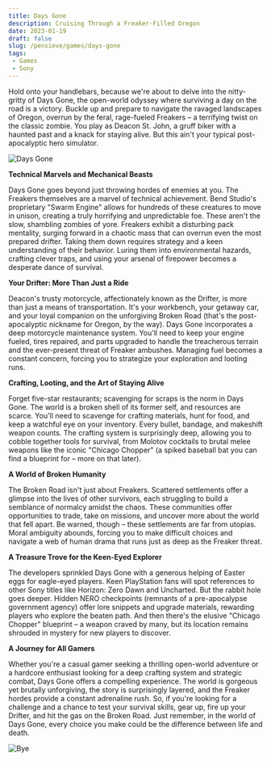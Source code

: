 ```yaml
---
title: Days Gone
description: Cruising Through a Freaker-Filled Oregon
date: 2023-01-19
draft: false
slug: /pensieve/games/days-gone
tags:
 - Games
 - Sony
---
```


Hold onto your handlebars, because we're about to delve into the nitty-gritty of Days Gone, the open-world odyssey where surviving a day on the road is a victory. Buckle up and prepare to navigate the ravaged landscapes of Oregon, overrun by the feral, rage-fueled Freakers – a terrifying twist on the classic zombie. You play as Deacon St. John, a gruff biker with a haunted past and a knack for staying alive. But this ain't your typical post-apocalyptic hero simulator. 

![Days Gone](https://wallpapercave.com/wp/wp5940446.jpg)

**Technical Marvels and Mechanical Beasts**

Days Gone goes beyond just throwing hordes of enemies at you. The Freakers themselves are a marvel of technical achievement. Bend Studio's proprietary "Swarm Engine" allows for hundreds of these creatures to move in unison, creating a truly horrifying and unpredictable foe. These aren't the slow, shambling zombies of yore. Freakers exhibit a disturbing pack mentality, surging forward in a chaotic mass that can overrun even the most prepared drifter. Taking them down requires strategy and a keen understanding of their behavior. Luring them into environmental hazards, crafting clever traps, and using your arsenal of firepower becomes a desperate dance of survival. 

**Your Drifter: More Than Just a Ride**

Deacon's trusty motorcycle, affectionately known as the Drifter, is more than just a means of transportation. It's your workbench, your getaway car, and your loyal companion on the unforgiving Broken Road (that's the post-apocalyptic nickname for Oregon, by the way). Days Gone incorporates a deep motorcycle maintenance system. You'll need to keep your engine fueled, tires repaired, and parts upgraded to handle the treacherous terrain and the ever-present threat of Freaker ambushes. Managing fuel becomes a constant concern, forcing you to strategize your exploration and looting runs. 

**Crafting, Looting, and the Art of Staying Alive**

Forget five-star restaurants; scavenging for scraps is the norm in Days Gone. The world is a broken shell of its former self, and resources are scarce. You'll need to scavenge for crafting materials, hunt for food, and keep a watchful eye on your inventory. Every bullet, bandage, and makeshift weapon counts. The crafting system is surprisingly deep, allowing you to cobble together tools for survival, from Molotov cocktails to brutal melee weapons like the iconic "Chicago Chopper" (a spiked baseball bat you can find a blueprint for – more on that later). 

**A World of Broken Humanity**

The Broken Road isn't just about Freakers. Scattered settlements offer a glimpse into the lives of other survivors, each struggling to build a semblance of normalcy amidst the chaos. These communities offer opportunities to trade, take on missions, and uncover more about the world that fell apart. Be warned, though – these settlements are far from utopias. Moral ambiguity abounds, forcing you to make difficult choices and navigate a web of human drama that runs just as deep as the Freaker threat. 

**A Treasure Trove for the Keen-Eyed Explorer**

The developers sprinkled Days Gone with a generous helping of Easter eggs for eagle-eyed players. Keen PlayStation fans will spot references to other Sony titles like Horizon: Zero Dawn and Uncharted. But the rabbit hole goes deeper. Hidden NERO checkpoints (remnants of a pre-apocalypse government agency) offer lore snippets and upgrade materials, rewarding players who explore the beaten path. And then there's the elusive "Chicago Chopper" blueprint – a weapon craved by many, but its location remains shrouded in mystery for new players to discover. 

**A Journey for All Gamers**

Whether you're a casual gamer seeking a thrilling open-world adventure or a hardcore enthusiast looking for a deep crafting system and strategic combat, Days Gone offers a compelling experience. The world is gorgeous yet brutally unforgiving, the story is surprisingly layered, and the Freaker hordes provide a constant adrenaline rush. So, if you're looking for a challenge and a chance to test your survival skills, gear up, fire up your Drifter, and hit the gas on the Broken Road. Just remember, in the world of Days Gone, every choice you make could be the difference between life and death.

![Bye](https://wallpapercave.com/wp/wp9271969.jpg)